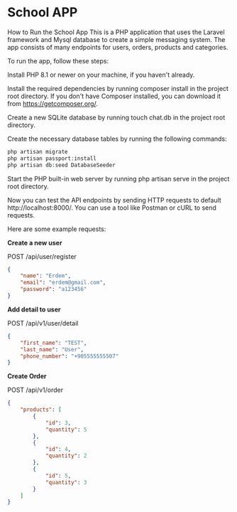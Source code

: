 # School APP

How to Run the School App
This is a PHP application that uses the Laravel framework and Mysql database to create a simple messaging system. The app consists of many endpoints for users, orders, products and categories.

To run the app, follow these steps:

Install PHP 8.1 or newer on your machine, if you haven't already.

Install the required dependencies by running composer install in the project root directory. If you don't have Composer installed, you can download it from https://getcomposer.org/.

Create a new SQLite database by running touch chat.db in the project root directory.

Create the necessary database tables by running the following commands:
```php
php artisan migrate
php artisan passport:install
php artisan db:seed DatabaseSeeder

```

Start the PHP built-in web server by running php artisan serve in the project root directory.

Now you can test the API endpoints by sending HTTP requests to default http://localhost:8000/. You can use a tool like Postman or cURL to send requests.

Here are some example requests:

**Create a new user**

POST /api/user/register
``` JSON
{
    "name": "Erdem",
    "email": "erdem@gmail.com",
    "password": "a123456"
}
```
**Add detail to user**

POST /api/v1/user/detail
``` JSON
{
    "first_name": "TEST",
    "last_name": "User",
    "phone_number": "+905555555507"
}
```

**Create Order**

POST /api/v1/order
``` JSON
{
    "products": [
        {
            "id": 3,
            "quantity": 5
        },
        {
            "id": 4,
            "quantity": 2
        },
        {
            "id": 5,
            "quantity": 3
        }
    ]
}
```
